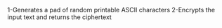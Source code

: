 1-Generates a pad of random printable ASCII characters
2-Encrypts the input text and returns the ciphertext

